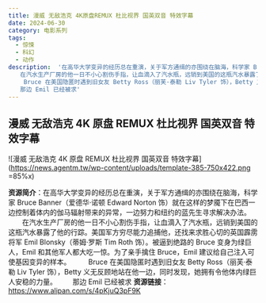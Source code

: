 ```yaml
---
title: 漫威 无敌浩克 4K原盘REMUX 杜比视界 国英双音 特效字幕
date: 2024-06-30
category: 电影系列
tags:
  - 惊悚
  - 科幻
  - 动作
description:  '在高华大学变异的经历总在重演，关于军方通缉的亦围绕在脑海，科学家 Bruce Banner（爱德华·诺顿 Edward Norton 饰）就在这样的梦魇下在巴西一边控制着体内的伽马辐射带来的异常，一边努力和纽约的蓝先生寻求解决办法。
　　在汽水生产厂房的他一日不小心割伤手指，让血滴入了汽水瓶，远销到美国的这瓶汽水暴露了他的行踪。美国军方穷尽能力追捕他，还找来求胜心切的英国霹雳将军 Emil Blonsky（蒂姆·罗斯 Tim Roth 饰）。被逼到绝路的 Bruce 变身为绿巨人，Emil 和其他军人都大吃一惊。为了亲手擒住 Bruce，Emil 建议给自己注入可使基因变异的样本。
　　 Bruce 在美国隐匿时遇到旧女友 Betty Ross（丽芙·泰勒 Liv Tyler 饰），Betty 义无反顾地站在他一边，同时发现，她拥有令他体内绿巨人安稳的力量。
　　那边 Emil 已经被求'
---
```


## 漫威 无敌浩克 4K 原盘 REMUX 杜比视界 国英双音 特效字幕

![漫威 无敌浩克 4K 原盘 REMUX 杜比视界 国英双音 特效字幕](https://news.agentm.tw/wp-content/uploads/template-385-750x422.png =85%x)

**资源简介**：在高华大学变异的经历总在重演，关于军方通缉的亦围绕在脑海，科学家 Bruce Banner（爱德华·诺顿 Edward Norton 饰）就在这样的梦魇下在巴西一边控制着体内的伽马辐射带来的异常，一边努力和纽约的蓝先生寻求解决办法。
　　在汽水生产厂房的他一日不小心割伤手指，让血滴入了汽水瓶，远销到美国的这瓶汽水暴露了他的行踪。美国军方穷尽能力追捕他，还找来求胜心切的英国霹雳将军 Emil Blonsky（蒂姆·罗斯 Tim Roth 饰）。被逼到绝路的 Bruce 变身为绿巨人，Emil 和其他军人都大吃一惊。为了亲手擒住 Bruce，Emil 建议给自己注入可使基因变异的样本。
　　 Bruce 在美国隐匿时遇到旧女友 Betty Ross（丽芙·泰勒 Liv Tyler 饰），Betty 义无反顾地站在他一边，同时发现，她拥有令他体内绿巨人安稳的力量。
　　那边 Emil 已经被求
**资源链接**：https://www.alipan.com/s/4pKjuQ3pF9K
